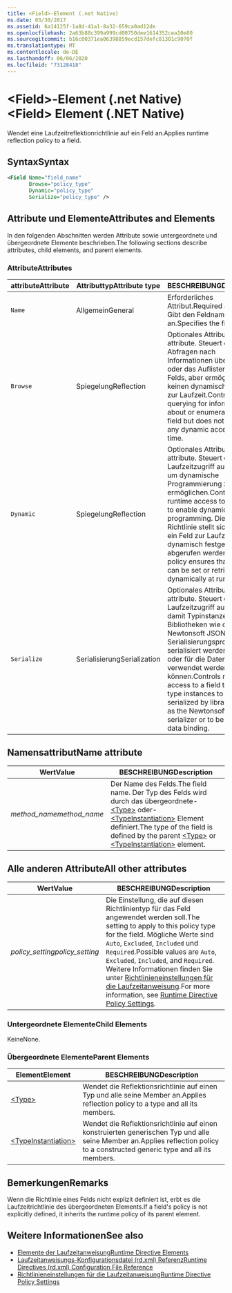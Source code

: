 ```yaml
---
title: <Field>-Element (.net Native)
ms.date: 03/30/2017
ms.assetid: 6a14125f-1a8d-41a1-8a32-659ca0ad12de
ms.openlocfilehash: 2a63b88c399a999cd00750dee1614352cea10e80
ms.sourcegitcommit: b16c00371ea06398859ecd157defc81301c9070f
ms.translationtype: MT
ms.contentlocale: de-DE
ms.lasthandoff: 06/06/2020
ms.locfileid: "73128418"
---
```

# <a name="field-element-net-native"></a><span data-ttu-id="42284-102">\<Field>-Element (.net Native)</span><span class="sxs-lookup"><span data-stu-id="42284-102">\<Field> Element (.NET Native)</span></span>
<span data-ttu-id="42284-103">Wendet eine Laufzeitreflektionrichtlinie auf ein Feld an.</span><span class="sxs-lookup"><span data-stu-id="42284-103">Applies runtime reflection policy to a field.</span></span>  
  
## <a name="syntax"></a><span data-ttu-id="42284-104">Syntax</span><span class="sxs-lookup"><span data-stu-id="42284-104">Syntax</span></span>  
  
```xml  
<Field Name="field_name"  
       Browse="policy_type"  
       Dynamic="policy_type"  
       Serialize="policy_type" />  
```  
  
## <a name="attributes-and-elements"></a><span data-ttu-id="42284-105">Attribute und Elemente</span><span class="sxs-lookup"><span data-stu-id="42284-105">Attributes and Elements</span></span>  
 <span data-ttu-id="42284-106">In den folgenden Abschnitten werden Attribute sowie untergeordnete und übergeordnete Elemente beschrieben.</span><span class="sxs-lookup"><span data-stu-id="42284-106">The following sections describe attributes, child elements, and parent elements.</span></span>  
  
### <a name="attributes"></a><span data-ttu-id="42284-107">Attribute</span><span class="sxs-lookup"><span data-stu-id="42284-107">Attributes</span></span>  
  
|<span data-ttu-id="42284-108">attribute</span><span class="sxs-lookup"><span data-stu-id="42284-108">Attribute</span></span>|<span data-ttu-id="42284-109">Attributtyp</span><span class="sxs-lookup"><span data-stu-id="42284-109">Attribute type</span></span>|<span data-ttu-id="42284-110">BESCHREIBUNG</span><span class="sxs-lookup"><span data-stu-id="42284-110">Description</span></span>|  
|---------------|--------------------|-----------------|  
|`Name`|<span data-ttu-id="42284-111">Allgemein</span><span class="sxs-lookup"><span data-stu-id="42284-111">General</span></span>|<span data-ttu-id="42284-112">Erforderliches Attribut.</span><span class="sxs-lookup"><span data-stu-id="42284-112">Required attribute.</span></span> <span data-ttu-id="42284-113">Gibt den Feldnamen an.</span><span class="sxs-lookup"><span data-stu-id="42284-113">Specifies the field name.</span></span>|  
|`Browse`|<span data-ttu-id="42284-114">Spiegelung</span><span class="sxs-lookup"><span data-stu-id="42284-114">Reflection</span></span>|<span data-ttu-id="42284-115">Optionales Attribut.</span><span class="sxs-lookup"><span data-stu-id="42284-115">Optional attribute.</span></span> <span data-ttu-id="42284-116">Steuert das Abfragen nach Informationen über das Feld oder das Auflisten des Felds, aber ermöglicht keinen dynamischen Zugriff zur Laufzeit.</span><span class="sxs-lookup"><span data-stu-id="42284-116">Controls querying for information about or enumerating the field but does not enable any dynamic access at run time.</span></span>|  
|`Dynamic`|<span data-ttu-id="42284-117">Spiegelung</span><span class="sxs-lookup"><span data-stu-id="42284-117">Reflection</span></span>|<span data-ttu-id="42284-118">Optionales Attribut.</span><span class="sxs-lookup"><span data-stu-id="42284-118">Optional attribute.</span></span> <span data-ttu-id="42284-119">Steuert den Laufzeitzugriff auf das Feld, um dynamische Programmierung zu ermöglichen.</span><span class="sxs-lookup"><span data-stu-id="42284-119">Controls runtime access to the field to enable dynamic programming.</span></span> <span data-ttu-id="42284-120">Diese Richtlinie stellt sicher, dass ein Feld zur Laufzeit dynamisch festgelegt oder abgerufen werden kann.</span><span class="sxs-lookup"><span data-stu-id="42284-120">This policy ensures that a field can be set or retrieved dynamically at run time.</span></span>|  
|`Serialize`|<span data-ttu-id="42284-121">Serialisierung</span><span class="sxs-lookup"><span data-stu-id="42284-121">Serialization</span></span>|<span data-ttu-id="42284-122">Optionales Attribut.</span><span class="sxs-lookup"><span data-stu-id="42284-122">Optional attribute.</span></span> <span data-ttu-id="42284-123">Steuert den Laufzeitzugriff auf ein Feld, damit Typinstanzen von Bibliotheken wie dem Newtonsoft JSON-Serialisierungsprogramm serialisiert werden können oder für die Datenbindung verwendet werden können.</span><span class="sxs-lookup"><span data-stu-id="42284-123">Controls runtime access to a field to enable type instances to be serialized by libraries such as the Newtonsoft JSON serializer or to be used for data binding.</span></span>|  
  
## <a name="name-attribute"></a><span data-ttu-id="42284-124">Namensattribut</span><span class="sxs-lookup"><span data-stu-id="42284-124">Name attribute</span></span>  
  
|<span data-ttu-id="42284-125">Wert</span><span class="sxs-lookup"><span data-stu-id="42284-125">Value</span></span>|<span data-ttu-id="42284-126">BESCHREIBUNG</span><span class="sxs-lookup"><span data-stu-id="42284-126">Description</span></span>|  
|-----------|-----------------|  
|<span data-ttu-id="42284-127">*method_name*</span><span class="sxs-lookup"><span data-stu-id="42284-127">*method_name*</span></span>|<span data-ttu-id="42284-128">Der Name des Felds.</span><span class="sxs-lookup"><span data-stu-id="42284-128">The field name.</span></span> <span data-ttu-id="42284-129">Der Typ des Felds wird durch das übergeordnete- [\<Type>](type-element-net-native.md) oder- [\<TypeInstantiation>](typeinstantiation-element-net-native.md) Element definiert.</span><span class="sxs-lookup"><span data-stu-id="42284-129">The type of the field is defined by the parent [\<Type>](type-element-net-native.md) or [\<TypeInstantiation>](typeinstantiation-element-net-native.md) element.</span></span>|  
  
## <a name="all-other-attributes"></a><span data-ttu-id="42284-130">Alle anderen Attribute</span><span class="sxs-lookup"><span data-stu-id="42284-130">All other attributes</span></span>  
  
|<span data-ttu-id="42284-131">Wert</span><span class="sxs-lookup"><span data-stu-id="42284-131">Value</span></span>|<span data-ttu-id="42284-132">BESCHREIBUNG</span><span class="sxs-lookup"><span data-stu-id="42284-132">Description</span></span>|  
|-----------|-----------------|  
|<span data-ttu-id="42284-133">*policy_setting*</span><span class="sxs-lookup"><span data-stu-id="42284-133">*policy_setting*</span></span>|<span data-ttu-id="42284-134">Die Einstellung, die auf diesen Richtlinientyp für das Feld angewendet werden soll.</span><span class="sxs-lookup"><span data-stu-id="42284-134">The setting to apply to this policy type for the field.</span></span> <span data-ttu-id="42284-135">Mögliche Werte sind `Auto`, `Excluded`, `Included` und `Required`.</span><span class="sxs-lookup"><span data-stu-id="42284-135">Possible values are `Auto`, `Excluded`, `Included`, and `Required`.</span></span> <span data-ttu-id="42284-136">Weitere Informationen finden Sie unter [Richtlinieneinstellungen für die Laufzeitanweisung](runtime-directive-policy-settings.md).</span><span class="sxs-lookup"><span data-stu-id="42284-136">For more information, see [Runtime Directive Policy Settings](runtime-directive-policy-settings.md).</span></span>|  
  
### <a name="child-elements"></a><span data-ttu-id="42284-137">Untergeordnete Elemente</span><span class="sxs-lookup"><span data-stu-id="42284-137">Child Elements</span></span>  
 <span data-ttu-id="42284-138">Keine</span><span class="sxs-lookup"><span data-stu-id="42284-138">None.</span></span>  
  
### <a name="parent-elements"></a><span data-ttu-id="42284-139">Übergeordnete Elemente</span><span class="sxs-lookup"><span data-stu-id="42284-139">Parent Elements</span></span>  
  
|<span data-ttu-id="42284-140">Element</span><span class="sxs-lookup"><span data-stu-id="42284-140">Element</span></span>|<span data-ttu-id="42284-141">BESCHREIBUNG</span><span class="sxs-lookup"><span data-stu-id="42284-141">Description</span></span>|  
|-------------|-----------------|  
|[\<Type>](type-element-net-native.md)|<span data-ttu-id="42284-142">Wendet die Reflektionsrichtlinie auf einen Typ und alle seine Member an.</span><span class="sxs-lookup"><span data-stu-id="42284-142">Applies reflection policy to a type and all its members.</span></span>|  
|[\<TypeInstantiation>](typeinstantiation-element-net-native.md)|<span data-ttu-id="42284-143">Wendet die Reflektionsrichtlinie auf einen konstruierten generischen Typ und alle seine Member an.</span><span class="sxs-lookup"><span data-stu-id="42284-143">Applies reflection policy to a constructed generic type and all its members.</span></span>|  
  
## <a name="remarks"></a><span data-ttu-id="42284-144">Bemerkungen</span><span class="sxs-lookup"><span data-stu-id="42284-144">Remarks</span></span>  
 <span data-ttu-id="42284-145">Wenn die Richtlinie eines Felds nicht explizit definiert ist, erbt es die Laufzeitrichtlinie des übergeordneten Elements.</span><span class="sxs-lookup"><span data-stu-id="42284-145">If a field's policy is not explicitly defined, it inherits the runtime policy of its parent element.</span></span>  
  
## <a name="see-also"></a><span data-ttu-id="42284-146">Weitere Informationen</span><span class="sxs-lookup"><span data-stu-id="42284-146">See also</span></span>

- [<span data-ttu-id="42284-147">Elemente der Laufzeitanweisung</span><span class="sxs-lookup"><span data-stu-id="42284-147">Runtime Directive Elements</span></span>](runtime-directive-elements.md)
- [<span data-ttu-id="42284-148">Laufzeitanweisungs-Konfigurationsdatei (rd.xml) Referenz</span><span class="sxs-lookup"><span data-stu-id="42284-148">Runtime Directives (rd.xml) Configuration File Reference</span></span>](runtime-directives-rd-xml-configuration-file-reference.md)
- [<span data-ttu-id="42284-149">Richtlinieneinstellungen für die Laufzeitanweisung</span><span class="sxs-lookup"><span data-stu-id="42284-149">Runtime Directive Policy Settings</span></span>](runtime-directive-policy-settings.md)
